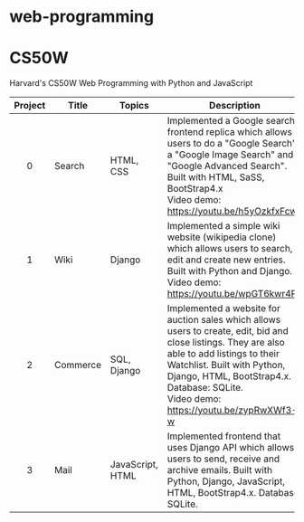 # web-programming

# CS50W 
Harvard's CS50W Web Programming with Python and JavaScript

Project | Title | Topics | Description
:--:|--|--|--
0 | Search | HTML, CSS | Implemented a Google search frontend replica which allows users to do a "Google Search", a "Google Image Search" and a "Google Advanced Search". Built with HTML, SaSS, BootStrap4.x <br> Video demo: https://youtu.be/h5yOzkfxFcw
1 | Wiki | Django | Implemented a simple wiki website (wikipedia clone) which allows users to search, edit and create new entries. Built with Python and Django. <br> Video demo: https://youtu.be/wpGT6kwr4PE 
2 | Commerce | SQL, Django | Implemented a website for auction sales which allows users to create, edit, bid and close listings. They are also able to add listings to their Watchlist. Built with Python, Django, HTML, BootStrap4.x. Database: SQLite. <br> Video demo: https://youtu.be/zypRwXWf3-w
3 | Mail | JavaScript, HTML | Implemented frontend that uses Django API which allows users to send, receive and archive emails. Built with Python, Django, JavaScript, HTML, BootStrap4.x. Database: SQLite. <br> 
